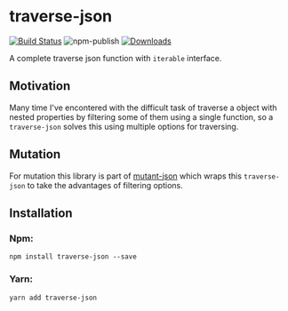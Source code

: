 # traverse-json

[![Build Status](https://travis-ci.org/rubeniskov/traverse-json.svg?branch=master)](https://travis-ci.org/rubeniskov/traverse-json)
![npm-publish](https://github.com/rubeniskov/traverse-json/workflows/npm-publish/badge.svg)
[![Downloads](https://img.shields.io/npm/dw/traverse-json)](https://www.npmjs.com/package/traverse-json)

A complete traverse json function with `iterable` interface.

## Motivation

Many time I've encontered with the difficult task of traverse a object with nested properties by filtering some of them using a single function, so a `traverse-json` solves this using multiple options for traversing.


## Mutation

For mutation this library is part of [mutant-json](https://github.com/rubeniskov/mutant-json) which wraps this `traverse-json` to take the advantages of filtering options.

## Installation

### Npm:
```shell
npm install traverse-json --save
```
### Yarn:
```shell
yarn add traverse-json
```
